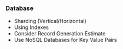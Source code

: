 ### Database

-   Sharding (Vertical/Horizontal)
-   Using Indexes
-   Consider Record Generation Estimate
-   Use NoSQL Databases for Key Value Pairs
